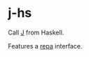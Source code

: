 # j-hs

Call [J](https://www.jsoftware.com) from Haskell.

Features a [repa](https://hackage.haskell.org/package/repa) interface.
